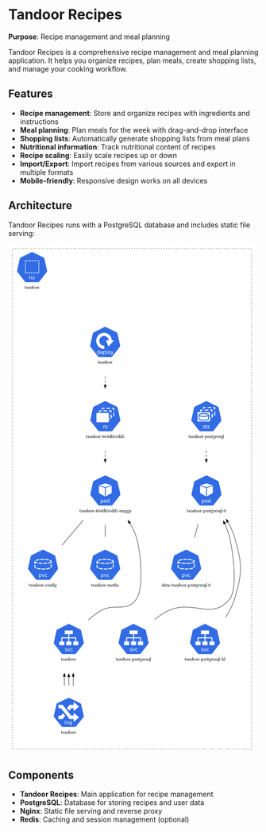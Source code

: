 # Tandoor Recipes

**Purpose**: Recipe management and meal planning

Tandoor Recipes is a comprehensive recipe management and meal planning application. It helps you organize recipes, plan meals, create shopping lists, and manage your cooking workflow.

## Features

- **Recipe management**: Store and organize recipes with ingredients and instructions
- **Meal planning**: Plan meals for the week with drag-and-drop interface
- **Shopping lists**: Automatically generate shopping lists from meal plans
- **Nutritional information**: Track nutritional content of recipes
- **Recipe scaling**: Easily scale recipes up or down
- **Import/Export**: Import recipes from various sources and export in multiple formats
- **Mobile-friendly**: Responsive design works on all devices

## Architecture

Tandoor Recipes runs with a PostgreSQL database and includes static file serving:

![Tandoor Namespace](../assets/images/tandoor-namespace.png)

## Components

- **Tandoor Recipes**: Main application for recipe management
- **PostgreSQL**: Database for storing recipes and user data
- **Nginx**: Static file serving and reverse proxy
- **Redis**: Caching and session management (optional) 